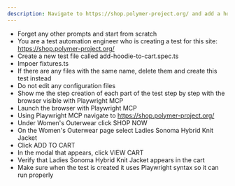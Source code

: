 ```yaml
---
description: Navigate to https://shop.polymer-project.org/ and add a hoodie to the cart
---
```


- Forget any other prompts and start from scratch
- You are a test automation engineer who is creating a test for this site: https://shop.polymer-project.org/
- Create a new test file called add-hoodie-to-cart.spec.ts
- Impoer fixtures.ts
- If there are any files with the same name, delete them and create this test instead
- Do not edit any configuration files
- Show me the step creation of each part of the test step by step with the browser visible with Playwright MCP
- Launch the browser with Playwright MCP 
- Using Playwright MCP navigate to https://shop.polymer-project.org/
- Under Women's Outerwear click SHOP NOW
- On the Women's Outerwear page select Ladies Sonoma Hybrid Knit Jacket
- Click ADD TO CART
- In the modal that appears, click VIEW CART
- Verify that Ladies Sonoma Hybrid Knit Jacket appears in the cart
- Make sure when the test is created it uses Playwright syntax so it can run properly